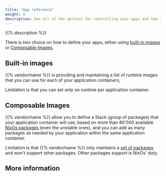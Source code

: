 ```yaml
---
title: "App reference"
weight: 4
description: See all of the options for controlling your apps and how they're built and deployed on {{% vendor/name %}}.
---
```


{{% description %}}

There is two choice on how to define your apps, either using [built-in images](/create-apps/app-reference/builtin-image.md) or [Composable Images](/create-apps/app-reference/composable-image.md).

## Built-in images
{{% vendor/name %}} is providing and maintaining a list of runtime images that you can use for each of your application containers,

Limitation is that you can set only on runtime per application container.

## Composable Images
{{% vendor/name %}} allow you to define a Stack (group of packages) that your application container will use, based on more than 80'000 available [NixOs packages](https://search.nixos.org/) (even the unstable ones),
and you can add as many packages as needed by your application within the same application container.

Limitation is that {{% vendor/name %}} only maintains a [set of packages](/create-apps/app-reference/composable-image.md#stack) and won't support other packages.
Other packages support is NixOs' duty.

## More information
